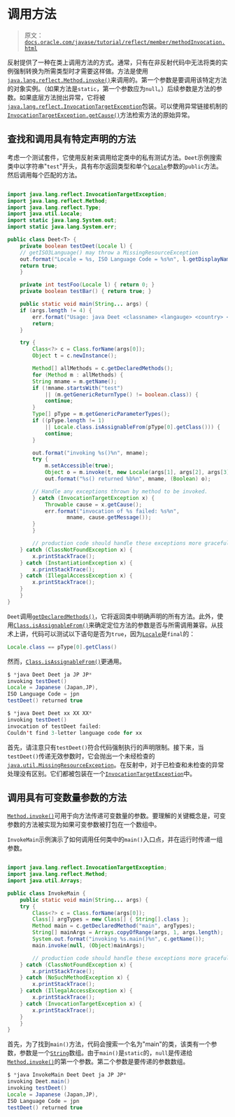 # 调用方法

> 原文：[`docs.oracle.com/javase/tutorial/reflect/member/methodInvocation.html`](https://docs.oracle.com/javase/tutorial/reflect/member/methodInvocation.html)

反射提供了一种在类上调用方法的方式。通常，只有在非反射代码中无法将类的实例强制转换为所需类型时才需要这样做。方法是使用[`java.lang.reflect.Method.invoke()`](https://docs.oracle.com/javase/8/docs/api/java/lang/reflect/Method.html#invoke-java.lang.Object-java.lang.Object...-)来调用的。第一个参数是要调用该特定方法的对象实例。（如果方法是`static`，第一个参数应为`null`。）后续参数是方法的参数。如果底层方法抛出异常，它将被[`java.lang.reflect.InvocationTargetException`](https://docs.oracle.com/javase/8/docs/api/java/lang/reflect/InvocationTargetException.html)包装。可以使用异常链接机制的[`InvocationTargetException.getCause()`](https://docs.oracle.com/javase/8/docs/api/java/lang/reflect/InvocationTargetException.html#getCause--)方法检索方法的原始异常。

## 查找和调用具有特定声明的方法

考虑一个测试套件，它使用反射来调用给定类中的私有测试方法。``Deet``示例搜索类中以字符串"`test`"开头，具有布尔返回类型和单个[`Locale`](https://docs.oracle.com/javase/8/docs/api/java/util/Locale.html)参数的`public`方法。然后调用每个匹配的方法。

```java

import java.lang.reflect.InvocationTargetException;
import java.lang.reflect.Method;
import java.lang.reflect.Type;
import java.util.Locale;
import static java.lang.System.out;
import static java.lang.System.err;

public class Deet<T> {
    private boolean testDeet(Locale l) {
	// getISO3Language() may throw a MissingResourceException
	out.format("Locale = %s, ISO Language Code = %s%n", l.getDisplayName(), l.getISO3Language());
	return true;
    }

    private int testFoo(Locale l) { return 0; }
    private boolean testBar() { return true; }

    public static void main(String... args) {
	if (args.length != 4) {
	    err.format("Usage: java Deet <classname> <langauge> <country> <variant>%n");
	    return;
	}

	try {
	    Class<?> c = Class.forName(args[0]);
	    Object t = c.newInstance();

	    Method[] allMethods = c.getDeclaredMethods();
	    for (Method m : allMethods) {
		String mname = m.getName();
		if (!mname.startsWith("test")
		    || (m.getGenericReturnType() != boolean.class)) {
		    continue;
		}
 		Type[] pType = m.getGenericParameterTypes();
 		if ((pType.length != 1)
		    || Locale.class.isAssignableFrom(pType[0].getClass())) {
 		    continue;
 		}

		out.format("invoking %s()%n", mname);
		try {
		    m.setAccessible(true);
		    Object o = m.invoke(t, new Locale(args[1], args[2], args[3]));
		    out.format("%s() returned %b%n", mname, (Boolean) o);

		// Handle any exceptions thrown by method to be invoked.
		} catch (InvocationTargetException x) {
		    Throwable cause = x.getCause();
		    err.format("invocation of %s failed: %s%n",
			       mname, cause.getMessage());
		}
	    }

        // production code should handle these exceptions more gracefully
	} catch (ClassNotFoundException x) {
	    x.printStackTrace();
	} catch (InstantiationException x) {
	    x.printStackTrace();
	} catch (IllegalAccessException x) {
	    x.printStackTrace();
	}
    }
}

```

`Deet`调用[`getDeclaredMethods()`](https://docs.oracle.com/javase/8/docs/api/java/lang/Class.html#getDeclaredMethods--)，它将返回类中明确声明的所有方法。此外，使用[`Class.isAssignableFrom()`](https://docs.oracle.com/javase/8/docs/api/java/lang/Class.html#isAssignableFrom-java.lang.Class-)来确定定位方法的参数是否与所需调用兼容。从技术上讲，代码可以测试以下语句是否为`true`，因为[`Locale`](https://docs.oracle.com/javase/8/docs/api/java/util/Locale.html)是`final`的：

```java
Locale.class == pType[0].getClass()

```

然而，[`Class.isAssignableFrom()`](https://docs.oracle.com/javase/8/docs/api/java/lang/Class.html#isAssignableFrom-java.lang.Class-)更通用。

```java
$ *java Deet Deet ja JP JP*
invoking testDeet()
Locale = Japanese (Japan,JP), 
ISO Language Code = jpn
testDeet() returned true

```

```java
$ *java Deet Deet xx XX XX*
invoking testDeet()
invocation of testDeet failed: 
Couldn't find 3-letter language code for xx

```

首先，请注意只有`testDeet()`符合代码强制执行的声明限制。接下来，当`testDeet()`传递无效参数时，它会抛出一个未经检查的[`java.util.MissingResourceException`](https://docs.oracle.com/javase/8/docs/api/java/util/MissingResourceException.html)。在反射中，对于已检查和未检查的异常处理没有区别。它们都被包装在一个[`InvocationTargetException`](https://docs.oracle.com/javase/8/docs/api/java/lang/reflect/InvocationTargetException.html)中。

## 调用具有可变数量参数的方法

[`Method.invoke()`](https://docs.oracle.com/javase/8/docs/api/java/lang/reflect/Method.html#invoke-java.lang.Object-java.lang.Object...-)可用于向方法传递可变数量的参数。要理解的关键概念是，可变参数的方法被实现为如果可变参数被打包在一个数组中。

``InvokeMain``示例演示了如何调用任何类中的`main()`入口点，并在运行时传递一组参数。

```java

import java.lang.reflect.InvocationTargetException;
import java.lang.reflect.Method;
import java.util.Arrays;

public class InvokeMain {
    public static void main(String... args) {
	try {
	    Class<?> c = Class.forName(args[0]);
	    Class[] argTypes = new Class[] { String[].class };
	    Method main = c.getDeclaredMethod("main", argTypes);
  	    String[] mainArgs = Arrays.copyOfRange(args, 1, args.length);
	    System.out.format("invoking %s.main()%n", c.getName());
	    main.invoke(null, (Object)mainArgs);

        // production code should handle these exceptions more gracefully
	} catch (ClassNotFoundException x) {
	    x.printStackTrace();
	} catch (NoSuchMethodException x) {
	    x.printStackTrace();
	} catch (IllegalAccessException x) {
	    x.printStackTrace();
	} catch (InvocationTargetException x) {
	    x.printStackTrace();
	}
    }
}

```

首先，为了找到`main()`方法，代码会搜索一个名为"main"的类，该类有一个参数，参数是一个[`String`](https://docs.oracle.com/javase/8/docs/api/java/lang/String.html)数组。由于`main()`是`static`的，`null`是传递给[`Method.invoke()`](https://docs.oracle.com/javase/8/docs/api/java/lang/reflect/Method.html#invoke-java.lang.Object-java.lang.Object...-)的第一个参数。第二个参数是要传递的参数数组。

```java
$ *java InvokeMain Deet Deet ja JP JP*
invoking Deet.main()
invoking testDeet()
Locale = Japanese (Japan,JP), 
ISO Language Code = jpn
testDeet() returned true

```
